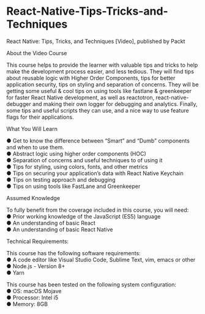 # React-Native-Tips-Tricks-and-Techniques
React Native: Tips, Tricks, and Techniques [Video], published by Packt


About the Video Course<br/>

This course helps to provide the learner with valuable tips and tricks to help make the development process easier, and less tedious. They will find tips about reusable logic with Higher Order Components, tips for better application security, tips on styling and separation of concerns. They will be getting some useful & cool tips on using tools like fastlane & greenkeeper for faster React Native development, as well as reactotron, react-native-debugger and making their own logger for debugging and analytics. Finally, some tips and useful scripts they can use, and a nice way to use feature flags for their applications.

What You Will Learn<br/>

●	Get to know the difference between “Smart” and “Dumb” components and when to use them.<br/>
●	Abstract logic using higher order components (HOC)<br/>
●	Separation of concerns and useful techniques to of using it<br/>
●	Tips for styling, using colors, fonts, and other metrics<br/>
●	Tips on securing your application’s data with React Native Keychain<br/>
● Tips on testing approach and debugging<br/>
●	Tips on using tools like FastLane and Greenkeeper<br/>

Assumed Knowledge<br/>

To fully benefit from the coverage included in this course, you will need:<br/>
●	Prior working knowledge of the JavaScript (ES5) language<br/>
●	An understanding of basic React<br/>
●	An understanding of basic React Native<br/>


Technical Requirements:<br/>

This course has the following software requirements:<br/>
●	A code editor like Visual Studio Code, Sublime Text, vim, emacs or other<br/>
●	Node.js - Version 8+<br/>
●	Yarn<br/>

This course has been tested on the following system configuration:<br/>
●	OS: macOS Mojave<br/>
●	Processor: Intel i5<br/>
●	Memory: 8GB<br/>
